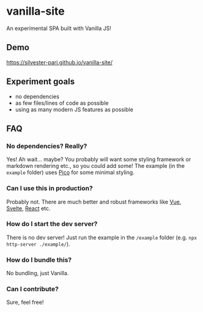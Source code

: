 # vanilla-site

An experimental SPA built with Vanilla JS!

## Demo

https://silvester-pari.github.io/vanilla-site/

## Experiment goals

- no dependencies
- as few files/lines of code as possible
- using as many modern JS features as possible

## FAQ

### No dependencies? Really?

Yes! Ah wait... maybe? You probably will want some styling framework or markdown rendering etc., so you could add some! The example (in the `example` folder) uses [Pico](https://picocss.com/) for some minimal styling.

### Can I use this in production?

Probably not. There are much better and robust frameworks like [Vue](https://vuejs.org/), [Svelte](https://svelte.dev/), [React](https://react.dev/) etc.

### How do I start the dev server?

There is no dev server! Just run the example in the `/example` folder (e.g. `npx http-server ./example/`).

### How do I bundle this?

No bundling, just Vanilla.

### Can I contribute?

Sure, feel free!
